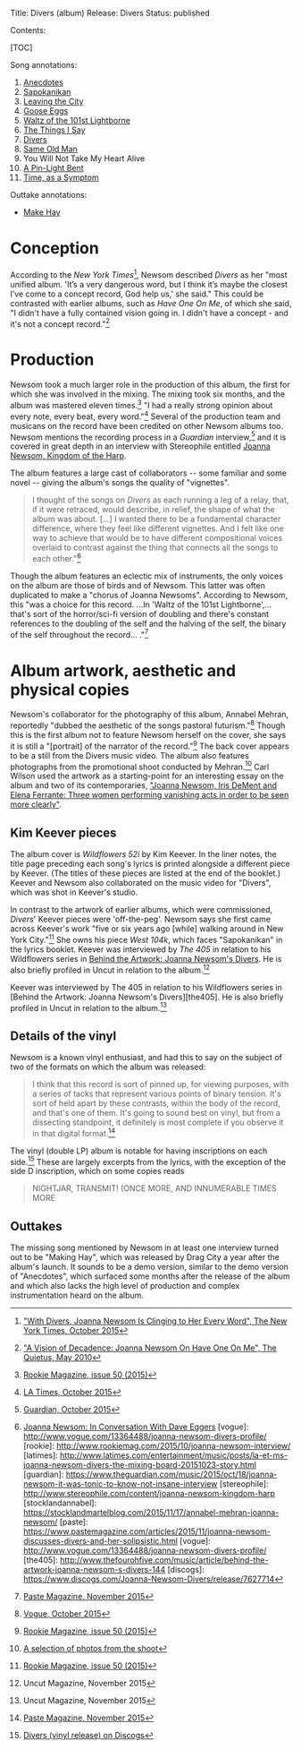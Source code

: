 Title: Divers (album)
Release: Divers
Status: published

Contents:

[TOC]

Song annotations:

1. [Anecdotes]({filename}anecdotes.md)
2. [Sapokanikan]({filename}sapokanikan.md)
3. [Leaving the City]({filename}leavingthecity.md)
4. [Goose Eggs]({filename}gooseeggs.md)
5. [Waltz of the 101st Lightborne]({filename}waltzofthe101stlightborne.md)
6. [The Things I Say]({filename}thethingsisay.md)
7. [Divers]({filename}divers.md)
8. [Same Old Man]({filename}sameoldman.md)
9. You Will Not Take My Heart Alive
10. [A Pin-Light Bent]({filename}apinlightbent.md)
11. [Time, as a Symptom]({filename}timeasasymptom.md)

Outtake annotations:

- [Make Hay]({filename}makehay.md)

# Conception #

According to the *New York Times*[^nyt], Newsom described *Divers* as her "most unified album. 'It’s a very dangerous word, but I think it’s maybe the closest I’ve come to a concept record, God help us,' she said." This could be contrasted with earlier albums, such as *Have One On Me*, of which she said, "I didn't have a fully contained vision going in. I didn't have a concept - and it's not a concept record."[^hoomquietus] 

[^hoomquietus]: ["A Vision of Decadence: Joanna Newsom On Have One On Me", The Quietus, May 2010](http://thequietus.com/articles/04232-joanna-newsom-have-one-on-me-interview)
[^nyt]: ["With Divers, Joanna Newsom Is Clinging to Her Every Word", The New York Times, October 2015](http://www.nytimes.com/2015/10/04/arts/music/with-divers-joanna-newsom-is-clinging-to-her-every-word.html)

# Production #

Newsom took a much larger role in the production of this album, the first for which she was involved in the mixing. The mixing took six months, and the album was mastered eleven times.[^rookie] "I had a really strong opinion about every note, every beat, every word."[^latimes] Several of the production team and musicans on the record have been credited on other Newsom albums too. Newsom mentions the recording process in a *Guardian* interview,[^guardian] and it is covered in great depth in an interview with Stereophile entitled [Joanna Newsom, Kingdom of the Harp](http://www.stereophile.com/content/joanna-newsom-kingdom-harp).

The album features a large cast of collaborators -- some familiar and some novel -- giving the album's songs the quality of "vignettes".

> I thought of the songs on *Divers* as each running a leg of a relay, that, if it were retraced, would describe, in relief, the shape of what the album was about. [...] I wanted there to be a fundamental character difference, where they feel like different vignettes. And I felt like one way to achieve that would be to have different compositional voices overlaid to contrast against the thing that connects all the songs to each other."[^eggers]

Though the album features an eclectic mix of instruments, the only voices on the album are those of birds and of Newsom. This latter was often duplicated to make a "chorus of Joanna Newsoms". According to Newsom, this "was a choice for this record. ...In 'Waltz of the 101st Lightborne',... that's sort of the horror/sci-fi version of doubling and there's constant references to the doubling of the self and the halving of the self, the binary of the self throughout the record... ."[^paste]

[^rookie]:[Rookie Magazine, issue 50 (2015)](http://www.rookiemag.com/2015/10/joanna-newsom-interview/)
[^latimes]:[LA Times, October 2015](http://www.latimes.com/entertainment/music/posts/la-et-ms-joanna-newsom-divers-the-mixing-board-20151023-story.html)
[^guardian]:[Guardian, October 2015](https://www.theguardian.com/music/2015/oct/18/joanna-newsom-it-was-tonic-to-know-not-insane-interview)
[^paste]:[Paste Magazine, November 2015](https://www.pastemagazine.com/articles/2015/11/joanna-newsom-discusses-divers-and-her-solipsistic.html)

# Album artwork, aesthetic and physical copies #

Newsom's collaborator for the photography of this album, Annabel Mehran, reportedly "dubbed the aesthetic of the songs pastoral futurism."[^vogue] Though this is the first album not to feature Newsom herself on the cover, she says it is still a "[portrait] of the narrator of the record."[^rookie] The back cover appears to be a still from the Divers music video. The album also features photographs from the promotional shoot conducted by Mehran.[^mehrandivers] Carl Wilson used the artwork as a starting-point for an interesting essay on the album and two of its contemporaries, ["Joanna Newsom, Iris DeMent and Elena Ferrante: Three women performing vanishing acts in order to be seen more clearly"](http://www.slate.com/articles/arts/music_box/2015/11/joanna_newsom_iris_dement_and_elena_ferrante_three_women_performing_vanishing.html). 

[^vogue]:[Vogue, October 2015](http://www.vogue.com/13364488/joanna-newsom-divers-profile/)
[^mehrandivers]:[A selection of photos from the shoot](https://stocklandmartelblog.com/2015/11/17/annabel-mehran-joanna-newsom/)

## Kim Keever pieces ##

The album cover is *Wildflowers 52i* by Kim Keever. In the liner notes, the title page preceding each song's lyrics is printed alongside a different piece by Keever. (The titles of these pieces are listed at the end of the booklet.) Keever and Newsom also collaborated on the music video for "Divers", which was shot in Keever's studio.

In contrast to the artwork of earlier albums, which were commissioned, *Divers*' Keever pieces were 'off-the-peg'. Newsom says she first came across Keever's work "five or six years ago [while] walking around in New York City."[^rookie] She owns his piece *West 104k*, which faces "Sapokanikan" in the lyrics booklet. Keever was interviewed by *The 405* in relation to his Wildflowers series in [Behind the Artwork: Joanna Newsom's Divers](http://www.thefourohfive.com/music/article/behind-the-artwork-joanna-newsom-s-divers-144). He is also briefly profiled in Uncut in relation to the album.[^uncut]

Keever was interviewed by The 405 in relation to his Wildflowers series in [Behind the Artwork: Joanna Newsom's Divers][the405]. He is also briefly profiled in Uncut in relation to the album.[^uncut]

[^uncut]:Uncut Magazine, November 2015

## Details of the vinyl ##

Newsom is a known vinyl enthusiast, and had this to say on the subject of two of the formats on which the album was released:

> I think that this record is sort of pinned up, for viewing purposes, with a series of tacks that represent various points of binary tension. It's sort of held apart by these contrasts, within the body of the record, and that's one of them. It's going to sound best on vinyl, but from a dissecting standpoint, it definitely is most complete if you observe it in that digital format.[^paste]

The vinyl (double LP) album is notable for having inscriptions on each side.[^discogs] These are largely excerpts from the lyrics, with the exception of the side D inscription, which on some copies reads

> NIGHTJAR, TRANSMIT! (ONCE MORE, AND INNUMERABLE TIMES MORE


[^discogs]:[Divers (vinyl release) on Discogs](https://www.discogs.com/Joanna-Newsom-Divers/release/7627714)

## Outtakes ##


The missing song mentioned by Newsom in at least one interview turned out to be "Making Hay", which was released by Drag City a year after the album's launch. It sounds to be a demo version, similar to the demo version of "Anecdotes", which surfaced some months after the release of the album and which also lacks the high level of production and complex instrumentation heard on the album.

[^eggers]: [Joanna Newsom: In Conversation With Dave Eggers]({filename}../interviews/eggersnourse.md)
[vogue]: http://www.vogue.com/13364488/joanna-newsom-divers-profile/
[rookie]: http://www.rookiemag.com/2015/10/joanna-newsom-interview/
[latimes]: http://www.latimes.com/entertainment/music/posts/la-et-ms-joanna-newsom-divers-the-mixing-board-20151023-story.html
[guardian]: https://www.theguardian.com/music/2015/oct/18/joanna-newsom-it-was-tonic-to-know-not-insane-interview
[stereophile]: http://www.stereophile.com/content/joanna-newsom-kingdom-harp
[stocklandannabel]: https://stocklandmartelblog.com/2015/11/17/annabel-mehran-joanna-newsom/
[paste]: https://www.pastemagazine.com/articles/2015/11/joanna-newsom-discusses-divers-and-her-solipsistic.html
[vogue]: http://www.vogue.com/13364488/joanna-newsom-divers-profile/
[the405]: http://www.thefourohfive.com/music/article/behind-the-artwork-joanna-newsom-s-divers-144
[discogs]: https://www.discogs.com/Joanna-Newsom-Divers/release/7627714
